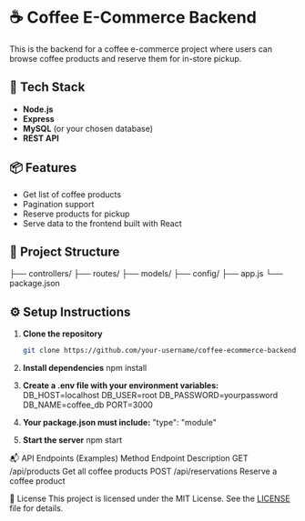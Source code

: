 # ☕ Coffee E-Commerce Backend

This is the backend for a coffee e-commerce project where users can browse coffee products and reserve them for in-store pickup.

## 🚀 Tech Stack

- **Node.js**
- **Express**
- **MySQL** (or your chosen database)
- **REST API**

## 📦 Features

- Get list of coffee products
- Pagination support
- Reserve products for pickup
- Serve data to the frontend built with React

## 📁 Project Structure
├── controllers/
├── routes/
├── models/
├── config/
├── app.js
└── package.json

## ⚙️ Setup Instructions

1. **Clone the repository**  
   ```bash
   git clone https://github.com/your-username/coffee-ecommerce-backend.git

2. **Install dependencies**
    npm install

3. **Create a .env file with your environment variables:**
    DB_HOST=localhost
    DB_USER=root
    DB_PASSWORD=yourpassword
    DB_NAME=coffee_db
    PORT=3000

4. **Your package.json must include:**
    "type": "module"

5. **Start the server**
    npm start


📬 API Endpoints (Examples)
Method	Endpoint	        Description
GET	    /api/products	    Get all coffee products
POST	/api/reservations	Reserve a coffee product


📝 License
This project is licensed under the MIT License. See the [LICENSE](./LICENSE) file for details.


